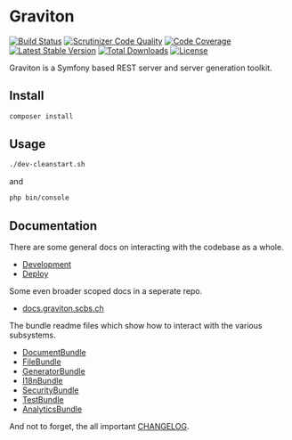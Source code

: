 # Graviton

[![Build Status](https://travis-ci.org/libgraviton/graviton.png?branch=develop)](https://travis-ci.org/libgraviton/graviton) [![Scrutinizer Code Quality](https://scrutinizer-ci.com/g/libgraviton/graviton/badges/quality-score.png?b=develop)](https://scrutinizer-ci.com/g/libgraviton/graviton/?branch=develop) [![Code Coverage](https://scrutinizer-ci.com/g/libgraviton/graviton/badges/coverage.png?b=develop)](https://scrutinizer-ci.com/g/libgraviton/graviton/?branch=develop) [![Latest Stable Version](https://poser.pugx.org/graviton/graviton/v/stable.svg)](https://packagist.org/packages/graviton/graviton) [![Total Downloads](https://poser.pugx.org/graviton/graviton/downloads.svg)](https://packagist.org/packages/graviton/graviton) [![License](https://poser.pugx.org/graviton/graviton/license.svg)](https://packagist.org/packages/graviton/graviton)

Graviton is a Symfony based REST server and server generation toolkit.

## Install

```bash
composer install
```

## Usage

```bash
./dev-cleanstart.sh
```

and

```bash
php bin/console
```

## Documentation

There are some general docs on interacting with the codebase as a whole. 

- [Development](app/Resources/doc/DEVELOPMENT.md)
- [Deploy](app/Resources/doc/DEPLOY.md)

Some even broader scoped docs in a seperate repo.

- [docs.graviton.scbs.ch](https://docs.graviton.scbs.ch/)

The bundle readme files which show how to interact with
the various subsystems.

- [DocumentBundle](src/Graviton/DocumentBundle/README.md)
- [FileBundle](src/Graviton/FileBundle/README.md)
- [GeneratorBundle](src/Graviton/GeneratorBundle/README.md)
- [I18nBundle](src/Graviton/I18nBundle/README.md)
- [SecurityBundle](src/Graviton/SecurityBundle/README.md)
- [TestBundle](src/Graviton/TestBundle/README.md)
- [AnalyticsBundle](src/Graviton/AnalyticsBundle/README.md)

And not to forget, the all important [CHANGELOG](https://github.com/libgraviton/graviton/releases).
